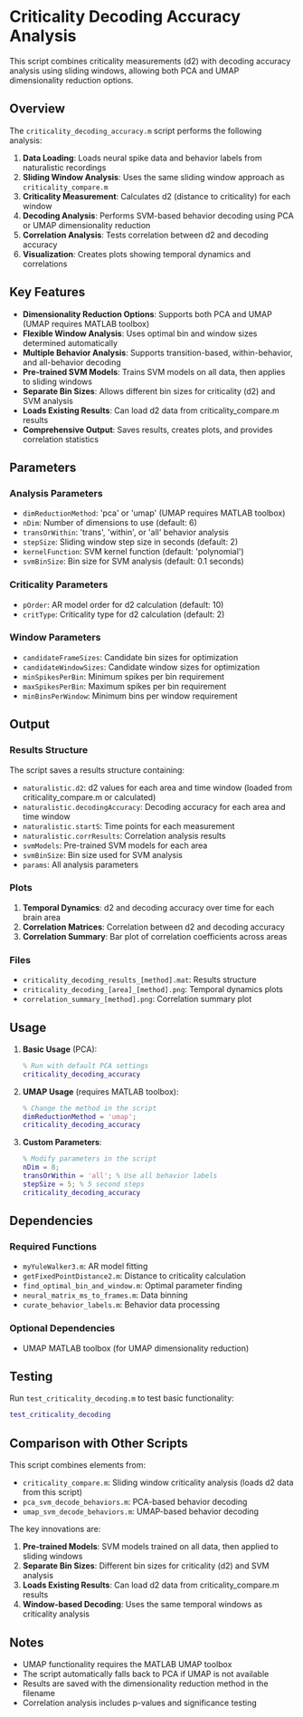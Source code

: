 # Criticality Decoding Accuracy Analysis

This script combines criticality measurements (d2) with decoding accuracy analysis using sliding windows, allowing both PCA and UMAP dimensionality reduction options.

## Overview

The `criticality_decoding_accuracy.m` script performs the following analysis:

1. **Data Loading**: Loads neural spike data and behavior labels from naturalistic recordings
2. **Sliding Window Analysis**: Uses the same sliding window approach as `criticality_compare.m`
3. **Criticality Measurement**: Calculates d2 (distance to criticality) for each window
4. **Decoding Analysis**: Performs SVM-based behavior decoding using PCA or UMAP dimensionality reduction
5. **Correlation Analysis**: Tests correlation between d2 and decoding accuracy
6. **Visualization**: Creates plots showing temporal dynamics and correlations

## Key Features

- **Dimensionality Reduction Options**: Supports both PCA and UMAP (UMAP requires MATLAB toolbox)
- **Flexible Window Analysis**: Uses optimal bin and window sizes determined automatically
- **Multiple Behavior Analysis**: Supports transition-based, within-behavior, and all-behavior decoding
- **Pre-trained SVM Models**: Trains SVM models on all data, then applies to sliding windows
- **Separate Bin Sizes**: Allows different bin sizes for criticality (d2) and SVM analysis
- **Loads Existing Results**: Can load d2 data from criticality_compare.m results
- **Comprehensive Output**: Saves results, creates plots, and provides correlation statistics

## Parameters

### Analysis Parameters
- `dimReductionMethod`: 'pca' or 'umap' (UMAP requires MATLAB toolbox)
- `nDim`: Number of dimensions to use (default: 6)
- `transOrWithin`: 'trans', 'within', or 'all' behavior analysis
- `stepSize`: Sliding window step size in seconds (default: 2)
- `kernelFunction`: SVM kernel function (default: 'polynomial')
- `svmBinSize`: Bin size for SVM analysis (default: 0.1 seconds)

### Criticality Parameters
- `pOrder`: AR model order for d2 calculation (default: 10)
- `critType`: Criticality type for d2 calculation (default: 2)

### Window Parameters
- `candidateFrameSizes`: Candidate bin sizes for optimization
- `candidateWindowSizes`: Candidate window sizes for optimization
- `minSpikesPerBin`: Minimum spikes per bin requirement
- `maxSpikesPerBin`: Maximum spikes per bin requirement
- `minBinsPerWindow`: Minimum bins per window requirement

## Output

### Results Structure
The script saves a results structure containing:
- `naturalistic.d2`: d2 values for each area and time window (loaded from criticality_compare.m or calculated)
- `naturalistic.decodingAccuracy`: Decoding accuracy for each area and time window
- `naturalistic.startS`: Time points for each measurement
- `naturalistic.corrResults`: Correlation analysis results
- `svmModels`: Pre-trained SVM models for each area
- `svmBinSize`: Bin size used for SVM analysis
- `params`: All analysis parameters

### Plots
1. **Temporal Dynamics**: d2 and decoding accuracy over time for each brain area
2. **Correlation Matrices**: Correlation between d2 and decoding accuracy
3. **Correlation Summary**: Bar plot of correlation coefficients across areas

### Files
- `criticality_decoding_results_[method].mat`: Results structure
- `criticality_decoding_[area]_[method].png`: Temporal dynamics plots
- `correlation_summary_[method].png`: Correlation summary plot

## Usage

1. **Basic Usage** (PCA):
   ```matlab
   % Run with default PCA settings
   criticality_decoding_accuracy
   ```

2. **UMAP Usage** (requires MATLAB toolbox):
   ```matlab
   % Change the method in the script
   dimReductionMethod = 'umap';
   criticality_decoding_accuracy
   ```

3. **Custom Parameters**:
   ```matlab
   % Modify parameters in the script
   nDim = 8;
   transOrWithin = 'all'; % Use all behavior labels
   stepSize = 5; % 5 second steps
   criticality_decoding_accuracy
   ```

## Dependencies

### Required Functions
- `myYuleWalker3.m`: AR model fitting
- `getFixedPointDistance2.m`: Distance to criticality calculation
- `find_optimal_bin_and_window.m`: Optimal parameter finding
- `neural_matrix_ms_to_frames.m`: Data binning
- `curate_behavior_labels.m`: Behavior data processing

### Optional Dependencies
- UMAP MATLAB toolbox (for UMAP dimensionality reduction)

## Testing

Run `test_criticality_decoding.m` to test basic functionality:
```matlab
test_criticality_decoding
```

## Comparison with Other Scripts

This script combines elements from:
- `criticality_compare.m`: Sliding window criticality analysis (loads d2 data from this script)
- `pca_svm_decode_behaviors.m`: PCA-based behavior decoding
- `umap_svm_decode_behaviors.m`: UMAP-based behavior decoding

The key innovations are:
1. **Pre-trained Models**: SVM models trained on all data, then applied to sliding windows
2. **Separate Bin Sizes**: Different bin sizes for criticality (d2) and SVM analysis
3. **Loads Existing Results**: Can load d2 data from criticality_compare.m results
4. **Window-based Decoding**: Uses the same temporal windows as criticality analysis

## Notes

- UMAP functionality requires the MATLAB UMAP toolbox
- The script automatically falls back to PCA if UMAP is not available
- Results are saved with the dimensionality reduction method in the filename
- Correlation analysis includes p-values and significance testing 
